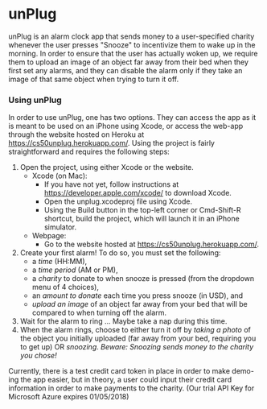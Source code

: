 # unPlug

unPlug is an alarm clock app that sends money to a user-specified charity whenever the user presses "Snooze" to incentivize them to wake up in the morning. In order to ensure that the user has actually woken up, we require them to upload an image of an object far away from their bed when they first set any alarms, and they can disable the alarm only if they take an image of that same object when trying to turn it off.

### Using unPlug
In order to use unPlug, one has two options. They can access the app as it is meant to be used on an iPhone using Xcode, or access the web-app through the website hosted on Heroku at https://cs50unplug.herokuapp.com/. Using the project is fairly straightforward and requires the following steps:
1. Open the project, using either Xcode or the website.
    * Xcode (on Mac): 
        * If you have not yet, follow instructions at https://developer.apple.com/xcode/ to download Xcode. 
        * Open the unplug.xcodeproj file using Xcode.
        * Using the Build button in the top-left corner or Cmd-Shift-R shortcut, build the project, which will launch it in an iPhone simulator.
    * Webpage: 
        * Go to the website hosted at https://cs50unplug.herokuapp.com/.
2. Create your first alarm! To do so, you must set the following:
    * a *time* (HH:MM),
    * a *time period* (AM or PM), 
    * a *charity* to donate to when snooze is pressed (from the dropdown menu of 4 choices), 
    * an *amount to donate* each time you press snooze (in USD), and 
    * *upload an image* of an object far away from your bed that will be compared to when turning off the alarm.
3. Wait for the alarm to ring … Maybe take a nap during this time.
4. When the alarm rings, choose to either turn it off by *taking a photo* of the object you initially uploaded (far away from your bed, requiring you to get up) OR *snoozing*. *Beware: Snoozing sends money to the charity you chose!* 

Currently, there is a test credit card token in place in order to make demo-ing the app easier, but in theory, a user could input their credit card information in order to make payments to the charity.
(Our trial API Key for Microsoft Azure expires 01/05/2018)
